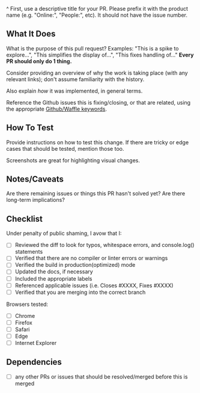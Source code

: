 ^ First, use a descriptive title for your PR. Please prefix it with the product name (e.g. "Online:", "People:", etc). It should not have the issue number.

## What It Does

What is the purpose of this pull request? Examples: "This is a spike to explore…", "This simplifies the display of…", "This fixes handling of…" **Every PR should only do 1 thing.**

Consider providing an overview of why the work is taking place (with any relevant links); don't assume familiarity with the history.

Also explain _how_ it was implemented, in general terms.

Reference the Github issues this is fixing/closing, or that are related, using the appropriate [Github/Waffle keywords](https://github.com/waffleio/waffle.io/wiki/Recommended-Workflow-Using-Pull-Requests-&-Automatic-Work-Tracking).

## How To Test

Provide instructions on how to test this change. If there are tricky or edge cases that should be tested, mention those too.

Screenshots are great for highlighting visual changes.

## Notes/Caveats

Are there remaining issues or things this PR hasn't solved yet? Are there long-term implications?

## Checklist

Under penalty of public shaming, I avow that I:

- [ ] Reviewed the diff to look for typos, whitespace errors, and console.log() statements
- [ ] Verified that there are no compiler or linter errors or warnings
- [ ] Verified the build in production(optimized) mode
- [ ] Updated the docs, if necessary
- [ ] Included the appropriate labels
- [ ] Referenced applicable issues (i.e. Closes #XXXX, Fixes #XXXX)
- [ ] Verified that you are merging into the correct branch

Browsers tested:

- [ ] Chrome
- [ ] Firefox
- [ ] Safari
- [ ] Edge
- [ ] Internet Explorer

## Dependencies

- [ ] any other PRs or issues that should be resolved/merged before this is merged
